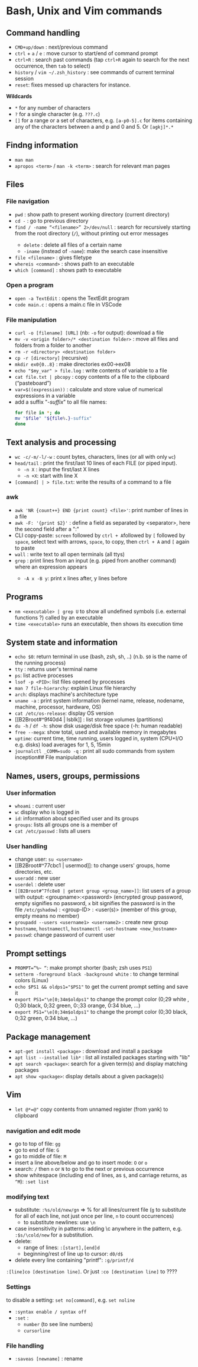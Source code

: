 # Bash, Unix and Vim commands

## Command handling
- `CMD+up/down` : next/previous command
- `ctrl` + `a` / `e` : move cursor to start/end of command prompt
- `ctrl+R` : search past commands (tap `ctrl+R` again to search for the next occurrence, then `tab` to select)
- `history` / `vim ~/.zsh_history` : see commands of current terminal session
- `reset`: fixes messed up characters for instance.

**Wildcards**
- `*` for any number of characters
- `?` for a single character (e.g. `???.c`)
- `[]` for a range or a set of characters, e.g. `[a-p0-5].c` for items containing any of the characters between a and p and 0 and 5. Or `[agkj]*.*`

## Findng information
- `man man`
- `apropos <term>` / `man -k <term>` : search for relevant man pages

## Files
### File navigation
- `pwd` : show path to present working directory (current directory)
- `cd -` : go to previous directory
- `find / -name “<filename>” 2>/dev/null` : search for <filename> recursively starting from the root directory (`/`), without printing out error messages<br>
	- `delete` : delete all files of a certain name
	- `-iname` (instead of `-name`): make the search case insensitive
- `file <filename>` : gives filetype
- `whereis <command>` : shows path to an executable
- `which [command]` : shows path to executable

### Open a program
- `open -a TextEdit` : opens the TextEdit program
- `code main.c` : opens a main.c file in VSCode

### File manipulation
- `curl -o [filename] [URL]` (nb: `-o` for output): download a file
- `mv -v <origin folder>/* <destination folder>` : move all files and folders from a folder to another
- `rm -r <directory> <destination folder>`
- `cp -r [directory]` (recursive)
- `mkdir ex0{0..8}` : make directories ex00->ex08
- `echo "$my_var" > file.log` : write contents of variable to a file
- `cat file.txt | pbcopy` : copy contents of a file to the clipboard (“pasteboard”)
- `var=$((expression))` : calculate and store value of numerical expressions in a variable
- add a suffix "*-suffix*" to all file names:
	```bash
	for file in *; do
 	mv "$file" "${file%.}-suffix"
	done
	```

## Text analysis and processing
- `wc -c/-m/-l/-w` : count bytes, characters, lines (or all with only `wc`)
- `head/tail` : print the first/last 10 lines of each FILE (or piped input).
	- `-n X` : input the first/last X lines
	- `-n +X`: start with line X
- `[command] | > file.txt`: write the results of a command to a file
### awk
- `awk 'NR {count++} END {print count} <file>'`: print number of lines in a file
- `awk -F: '{print $2}'` : define a field as separated by \<separator>, here the second field after a ":"
- CLI copy-paste: `screen` followed by `ctrl + A`followed by `[` followed by `space`, select text with arrows, `space`, to copy, then `ctrl + A` and `[` again to paste
- `wall` : write text to all open terminals (all ttys)
- `grep` <expression> : print lines from an input (e.g. piped from another command) where an expression appears
	- `-A x -B y`: print x lines after, y lines before

## Programs
- `nm <executable> | grep U` to show all undefined symbols (i.e. external functions ?) called by an executable
- `time <executable>` runs an executable, then shows its execution time

## System state and information
- `echo $0`: return terminal in use (bash, zsh, sh, ..) (n.b. `$0` is the name of the running process)
- `tty` : returns user's terminal name
- `ps`: list active processes
- `lsof -p <PID>`: list files opened by processes
- `man 7 file-hierarchy`: explain Linux file hierarchy
- `arch`: displays machine's architecture type
- `uname -a` : print system information (kernel name, release, nodename, machine, processor, hardware, OS)
- `cat /etc/os-release`: display OS version
- [[B2Broot#^9f40d4 | lsblk]] : list storage volumes (partitions)
- `du -h` / `df -h`: show disk usage/disk free space (-h: human readable)
- `free --mega`: show total, used and available memory in megabytes
- `uptime`: current time, time running, users logged in, system (CPU+I/O e.g. disks) load averages for 1, 5, 15min
- `journalctl _COMM=sudo -q` : print all sudo commands from system inception## File manipulation

## Names, users,  groups, permissions
### User information
- `whoami` : current user
- `w`: display who is logged in 
- `id`: information about specified user and its groups
- `groups`: lists all groups one is a member of
- `cat /etc/passwd` : lists all users

### User handling
- change user: `su <username>`
- [[B2Broot#^77cbc1 | usermod]]: to change users' groups, home directories, etc.
- `useradd` : new user
- `userdel` : delete user
- `[[B2Broot#^7fc8e8 | getent group <group_name>]]`: list users of a group with output: \<groupname>:\<password> (encrypted group password, empty signifies no password, `x` bit signifies the password is in the file `/etc/gshadow`) : \<group-ID> : \<user(s)> (member of this group, empty means no member)
- `groupadd --users <username1> <username2>` : create new group
- `hostname`, `hostnamectl`, `hostnamectl -set-hostname <new_hostname>`
- `passwd`: change password of current user

## Prompt settings
- `PROMPT=“%~ “`: make prompt shorter (bash; zsh uses `PS1`)
- `setterm -foreground black -background white` : to change terminal colors (Linux)
- `echo $PS1 && oldps1="$PS1"` to get the current prompt setting and save it
- `export PS1="\e[0;34m$oldps1"` to change the prompt color (0;29 white , 0;30 black, 0;32 green, 0:;33 orange, 0:34 blue, ...)
- `export PS1="\e[0;34m$oldps1"` to change the prompt color (0;30 black, 0;32 green, 0:34 blue, ...)

## Package management
- `apt-get install <package>` : download and install a package
- `apt list --installed lib*` : list all installed packages starting with "lib"
- `apt search <package>`: search for a given term(s) and display matching packages
- `apt show <package>`: display details about a given package(s)


## Vim
- `let @*=@"` copy contents from unnamed register (from yank) to clipboard

### navigation and edit mode
- go to top of file: `gg`
- go to end of file: `G`
- go to middle of file: `M`
- insert a line above/below and go to insert mode: `O` or `o`
- search: `/` then `n` or `N` to go to the next or previous occurrence
- show whitespace (including end of lines, as `$`, and carriage returns, as `^M`): `:set list`

### modifying text
- substitute: `:%s/old/new/gn` => % for all lines/current file (`g` to substitute for all of each line, not just once per line, `n` to count occurrences)
	- to substitute newlines: use `\n`
- case insensitivity in patterns: adding \c anywhere in the pattern, e.g. `:$s/\cold/new` for a substitution.
- delete:
	- range of lines: `:[start],[end]d`
	- beginning/rest of line up to cursor: `d0/d$`
- delete every line containing "printf": `:g/printf/d`

`:[line]co [destination line]`. Or just `:co [destination line]` to  ????

### Settings

to disable a setting: `set no[command]`, e.g. `set noline`
- `:syntax enable / syntax off`
- `:set` :
	- `number` (to see line numbers)
	- `cursorline`

### File handling
- `:saveas [newname]` : rename